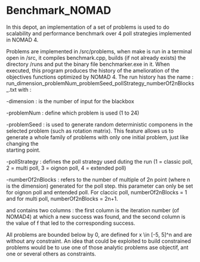 # Benchmark_NOMAD
In this depot, an implementation of a set of problems is used to do scalability and performance benchmark over 4 poll strategies implemented in NOMAD 4.

Problems are implemented in /src/problems,
when make is run in a terminal open in /src, it compiles benchmark.cpp, builds (if not already exists) the directory /runs and put the binary file benchmarker.exe in it. When executed, this program produces the history of the amelioration of the objectives functions optimized by NOMAD 4. The run history has the name :
run_dimension_problemNum_problemSeed_pollStrategy_numberOf2nBlocks_.txt 
with :

  -dimension : is the number of input for the blackbox
  
  -problemNum : define which problem is used (1 to 24)
  
  -problemSeed : is used to generate random deterministic componens in the selected problem (such as rotation matrix).
                This feature allows us to generate a whole family of problems with only one initial problem, just like changing the     
                starting point.

  -pollStrategy : defines the poll strategy used duting the run (1 = classic poll, 2 = multi poll, 3 = oignon poll, 4 = extended 
                poll)

  -numberOf2nBlocks : refers to the number of multiple of 2n point (where n is the dimension) generated for the poll step. this
                   parameter can only be set for oignon poll and entended poll. For claccic poll,  numberOf2nBlocks = 1 and for 
                   multi poll, numberOf2nBlocks = 2n+1.

and contains two columns : the first column is the iteration number (of NOMAD4) at which a new success was found, and the second 
column is the value of f that led to the corresponding success.

All problems are bounded below by 0, are defined for x \in [-5, 5]^n and are without any constraint.
An idea that could be exploited to build constrained problems would be to use one of those analytic problems ase objectif, ant one 
or several others as constraints.

